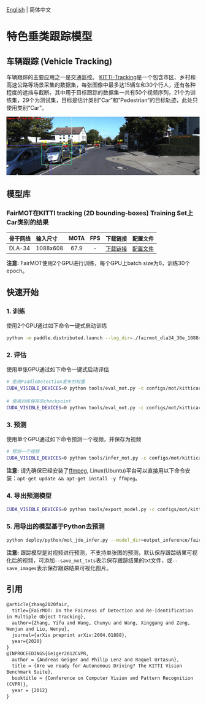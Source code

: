 [English](README.md) | 简体中文
# 特色垂类跟踪模型

## 车辆跟踪 (Vehicle Tracking)

车辆跟踪的主要应用之一是交通监控。
[KITTI-Tracking](http://www.cvlibs.net/datasets/kitti/eval_tracking.php)是一个包含市区、乡村和高速公路等场景采集的数据集，每张图像中最多达15辆车和30个行人，还有各种程度的遮挡与截断。其中用于目标跟踪的数据集一共有50个视频序列，21个为训练集，29个为测试集，目标是估计类别“Car”和”Pedestrian“的目标轨迹，此处只使用类别“Car”。
<div align="center">
  <img src="../../../docs/images/kitticars_fairmot.gif" width='800'/>
</div>

## 模型库

### FairMOT在KITTI tracking (2D bounding-boxes) Training Set上Car类别的结果

|    骨干网络      |  输入尺寸 |  MOTA   |   FPS   |  下载链接 | 配置文件 |
| :--------------| :------- | :-----: | :-----: | :------: | :----: |
| DLA-34         | 1088x608 |   67.9  |    -    |[下载链接](https://paddledet.bj.bcebos.com/models/mot/fairmot_dla34_30e_1088x608_kitticars.pdparams) | [配置文件](https://github.com/PaddlePaddle/PaddleDetection/tree/release/2.2/configs/mot/kitticars/fairmot_dla34_30e_1088x608_kitticars.yml) |

**注意:**
 FairMOT使用2个GPU进行训练，每个GPU上batch size为6，训练30个epoch。

## 快速开始

### 1. 训练
使用2个GPU通过如下命令一键式启动训练
```bash
python -m paddle.distributed.launch --log_dir=./fairmot_dla34_30e_1088x608_kitticars/ --gpus 0,1 tools/train.py -c configs/mot/kitticars/fairmot_dla34_30e_1088x608_kitticars.yml
```

### 2. 评估
使用单张GPU通过如下命令一键式启动评估
```bash
# 使用PaddleDetection发布的权重
CUDA_VISIBLE_DEVICES=0 python tools/eval_mot.py -c configs/mot/kitticars/fairmot_dla34_30e_1088x608_kitticars.yml -o weights=https://paddledet.bj.bcebos.com/models/mot/fairmot_dla34_30e_1088x608_kitticars.pdparams

# 使用训练保存的checkpoint
CUDA_VISIBLE_DEVICES=0 python tools/eval_mot.py -c configs/mot/kitticars/fairmot_dla34_30e_1088x608_kitticars.yml -o weights=output/fairmot_dla34_30e_1088x608_kitticars/model_final.pdparams
```

### 3. 预测
使用单个GPU通过如下命令预测一个视频，并保存为视频
```bash
# 预测一个视频
CUDA_VISIBLE_DEVICES=0 python tools/infer_mot.py -c configs/mot/kitticars/fairmot_dla34_30e_1088x608_kitticars.yml -o weights=https://paddledet.bj.bcebos.com/models/mot/fairmot_dla34_30e_1088x608_kitticars.pdparams --video_file={your video name}.mp4  --save_videos
```
**注意:**
 请先确保已经安装了[ffmpeg](https://ffmpeg.org/ffmpeg.html), Linux(Ubuntu)平台可以直接用以下命令安装：`apt-get update && apt-get install -y ffmpeg`。

### 4. 导出预测模型
```bash
CUDA_VISIBLE_DEVICES=0 python tools/export_model.py -c configs/mot/kitticars/fairmot_dla34_30e_1088x608_kitticars.yml -o weights=https://paddledet.bj.bcebos.com/models/mot/fairmot_dla34_30e_1088x608_kitticars.pdparams
```

### 5. 用导出的模型基于Python去预测
```bash
python deploy/python/mot_jde_infer.py --model_dir=output_inference/fairmot_dla34_30e_1088x608_kitticars --video_file={your video name}.mp4 --device=GPU --save_mot_txts
```
**注意:**
 跟踪模型是对视频进行预测，不支持单张图的预测，默认保存跟踪结果可视化后的视频，可添加`--save_mot_txts`表示保存跟踪结果的txt文件，或`--save_images`表示保存跟踪结果可视化图片。

## 引用
```
@article{zhang2020fair,
  title={FairMOT: On the Fairness of Detection and Re-Identification in Multiple Object Tracking},
  author={Zhang, Yifu and Wang, Chunyu and Wang, Xinggang and Zeng, Wenjun and Liu, Wenyu},
  journal={arXiv preprint arXiv:2004.01888},
  year={2020}
}
@INPROCEEDINGS{Geiger2012CVPR,
  author = {Andreas Geiger and Philip Lenz and Raquel Urtasun},
  title = {Are we ready for Autonomous Driving? The KITTI Vision Benchmark Suite},
  booktitle = {Conference on Computer Vision and Pattern Recognition (CVPR)},
  year = {2012}
}
```
